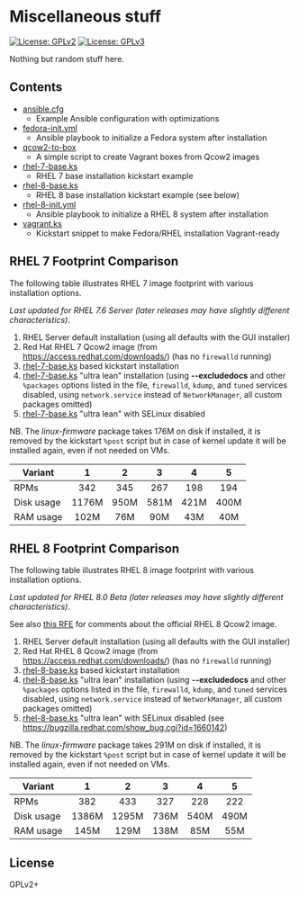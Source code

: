# Miscellaneous stuff

[![License: GPLv2](https://img.shields.io/badge/license-GPLv2-brightgreen.svg)](https://www.gnu.org/licenses/old-licenses/gpl-2.0.en.html)
[![License: GPLv3](https://img.shields.io/badge/license-GPLv3-brightgreen.svg)](https://www.gnu.org/licenses/gpl-3.0)

Nothing but random stuff here.

## Contents

* [ansible.cfg](ansible.cfg)
  * Example Ansible configuration with optimizations
* [fedora-init.yml](fedora-init.yml)
  * Ansible playbook to initialize a Fedora system after installation
* [qcow2-to-box](qcow2-to-box)
  * A simple script to create Vagrant boxes from Qcow2 images
* [rhel-7-base.ks](rhel-7-base.ks)
  * RHEL 7 base installation kickstart example
* [rhel-8-base.ks](rhel-8-base.ks)
  * RHEL 8 base installation kickstart example (see below)
* [rhel-8-init.yml](rhel-8-init.yml)
  * Ansible playbook to initialize a RHEL 8 system after installation
* [vagrant.ks](vagrant.ks)
  * Kickstart snippet to make Fedora/RHEL installation Vagrant-ready

## RHEL 7 Footprint Comparison

The following table illustrates RHEL 7 image footprint with various
installation options.

_Last updated for RHEL 7.6 Server (later releases may have slightly
different characteristics)_.

1. RHEL Server default installation (using all defaults with the GUI
   installer)
2. Red Hat RHEL 7 Qcow2 image (from https://access.redhat.com/downloads/)
   (has no `firewalld` running)
3. [rhel-7-base.ks](rhel-7-base.ks) based kickstart installation
4. [rhel-7-base.ks](rhel-7-base.ks) "ultra lean" installation
   (using __--excludedocs__ and other `%packages` options listed in the
   file, `firewalld`, `kdump`, and `tuned` services disabled, using
   `network.service` instead of `NetworkManager`,
   all custom packages omitted)
5. [rhel-7-base.ks](rhel-7-base.ks) "ultra lean" with SELinux disabled

NB. The _linux-firmware_ package takes 176M on disk if installed, it
is removed by the kickstart `%post` script but in case of kernel update
it will be installed again, even if not needed on VMs.

| Variant    |    1   |    2   |    3   |    4   |    5   |
|------------|:------:|:------:|:------:|:------:|:------:|
| RPMs       |   342  |   345  |   267  |   198  |   194  |
| Disk usage | 1176M  |  950M  |  581M  |  421M  |  400M  |
| RAM usage  |  102M  |   76M  |   90M  |   43M  |   40M  |

## RHEL 8 Footprint Comparison

The following table illustrates RHEL 8 image footprint with various
installation options.

_Last updated for RHEL 8.0 Beta (later releases may have slightly
different characteristics)_.

See also [this RFE](https://bugzilla.redhat.com/show_bug.cgi?id=1660122)
for comments about the official RHEL 8 Qcow2 image.

1. RHEL Server default installation (using all defaults with the GUI
   installer)
2. Red Hat RHEL 8 Qcow2 image (from https://access.redhat.com/downloads/)
   (has no `firewalld` running)
3. [rhel-8-base.ks](rhel-8-base.ks) based kickstart installation
4. [rhel-8-base.ks](rhel-8-base.ks) "ultra lean" installation
   (using __--excludedocs__ and other `%packages` options listed in the
   file, `firewalld`, `kdump`, and `tuned` services disabled, using
   `network.service` instead of `NetworkManager`,
   all custom packages omitted)
5. [rhel-8-base.ks](rhel-8-base.ks) "ultra lean" with SELinux disabled
   (see https://bugzilla.redhat.com/show_bug.cgi?id=1660142)

NB. The _linux-firmware_ package takes 291M on disk if installed, it
is removed by the kickstart `%post` script but in case of kernel update
it will be installed again, even if not needed on VMs.

| Variant    |    1   |    2   |    3   |    4   |    5   |
|------------|:------:|:------:|:------:|:------:|:------:|
| RPMs       |   382  |   433  |   327  |   228  |   222  |
| Disk usage | 1386M  | 1295M  |  736M  |  540M  |  490M  |
| RAM usage  |  145M  |  129M  |  138M  |   85M  |   55M  |

## License

GPLv2+
